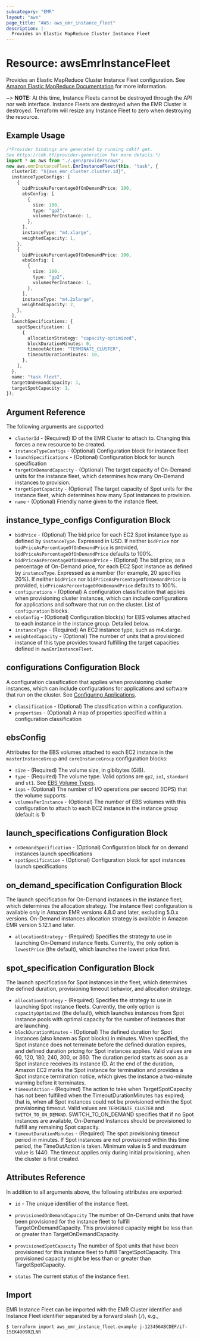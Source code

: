```yaml
---
subcategory: "EMR"
layout: "aws"
page_title: "AWS: aws_emr_instance_fleet"
description: |-
  Provides an Elastic MapReduce Cluster Instance Fleet
---
```


# Resource: awsEmrInstanceFleet

Provides an Elastic MapReduce Cluster Instance Fleet configuration.
See [Amazon Elastic MapReduce Documentation](https://aws.amazon.com/documentation/emr/) for more information.

\~> **NOTE:** At this time, Instance Fleets cannot be destroyed through the API nor
web interface. Instance Fleets are destroyed when the EMR Cluster is destroyed.
Terraform will resize any Instance Fleet to zero when destroying the resource.

## Example Usage

```typescript
/*Provider bindings are generated by running cdktf get.
See https://cdk.tf/provider-generation for more details.*/
import * as aws from "./.gen/providers/aws";
new aws.emrInstanceFleet.EmrInstanceFleet(this, "task", {
  clusterId: "${aws_emr_cluster.cluster.id}",
  instanceTypeConfigs: [
    {
      bidPriceAsPercentageOfOnDemandPrice: 100,
      ebsConfig: [
        {
          size: 100,
          type: "gp2",
          volumesPerInstance: 1,
        },
      ],
      instanceType: "m4.xlarge",
      weightedCapacity: 1,
    },
    {
      bidPriceAsPercentageOfOnDemandPrice: 100,
      ebsConfig: [
        {
          size: 100,
          type: "gp2",
          volumesPerInstance: 1,
        },
      ],
      instanceType: "m4.2xlarge",
      weightedCapacity: 2,
    },
  ],
  launchSpecifications: {
    spotSpecification: [
      {
        allocationStrategy: "capacity-optimized",
        blockDurationMinutes: 0,
        timeoutAction: "TERMINATE_CLUSTER",
        timeoutDurationMinutes: 10,
      },
    ],
  },
  name: "task fleet",
  targetOnDemandCapacity: 1,
  targetSpotCapacity: 1,
});

```

## Argument Reference

The following arguments are supported:

* `clusterId` - (Required) ID of the EMR Cluster to attach to. Changing this forces a new resource to be created.
* `instanceTypeConfigs` - (Optional) Configuration block for instance fleet
* `launchSpecifications` - (Optional) Configuration block for launch specification
* `targetOnDemandCapacity` - (Optional)  The target capacity of On-Demand units for the instance fleet, which determines how many On-Demand instances to provision.
* `targetSpotCapacity` - (Optional) The target capacity of Spot units for the instance fleet, which determines how many Spot instances to provision.
* `name` - (Optional) Friendly name given to the instance fleet.

## instance\_type\_configs Configuration Block

* `bidPrice` - (Optional) The bid price for each EC2 Spot instance type as defined by `instanceType`. Expressed in USD. If neither `bidPrice` nor `bidPriceAsPercentageOfOnDemandPrice` is provided, `bidPriceAsPercentageOfOnDemandPrice` defaults to 100%.
* `bidPriceAsPercentageOfOnDemandPrice` - (Optional) The bid price, as a percentage of On-Demand price, for each EC2 Spot instance as defined by `instanceType`. Expressed as a number (for example, 20 specifies 20%). If neither `bidPrice` nor `bidPriceAsPercentageOfOnDemandPrice` is provided, `bidPriceAsPercentageOfOnDemandPrice` defaults to 100%.
* `configurations` - (Optional) A configuration classification that applies when provisioning cluster instances, which can include configurations for applications and software that run on the cluster. List of `configuration` blocks.
* `ebsConfig` - (Optional) Configuration block(s) for EBS volumes attached to each instance in the instance group. Detailed below.
* `instanceType` - (Required) An EC2 instance type, such as m4.xlarge.
* `weightedCapacity` - (Optional) The number of units that a provisioned instance of this type provides toward fulfilling the target capacities defined in `awsEmrInstanceFleet`.

## configurations Configuration Block

A configuration classification that applies when provisioning cluster instances, which can include configurations for applications and software that run on the cluster. See [Configuring Applications](https://docs.aws.amazon.com/emr/latest/ReleaseGuide/emr-configure-apps.html).

* `classification` - (Optional) The classification within a configuration.
* `properties` - (Optional) A map of properties specified within a configuration classification

## ebsConfig

Attributes for the EBS volumes attached to each EC2 instance in the `masterInstanceGroup` and `coreInstanceGroup` configuration blocks:

* `size` - (Required) The volume size, in gibibytes (GiB).
* `type` - (Required) The volume type. Valid options are `gp2`, `io1`, `standard` and `st1`. See [EBS Volume Types](https://docs.aws.amazon.com/AWSEC2/latest/UserGuide/EBSVolumeTypes.html).
* `iops` - (Optional) The number of I/O operations per second (IOPS) that the volume supports
* `volumesPerInstance` - (Optional) The number of EBS volumes with this configuration to attach to each EC2 instance in the instance group (default is 1)

## launch\_specifications Configuration Block

* `onDemandSpecification` - (Optional) Configuration block for on demand instances launch specifications
* `spotSpecification` - (Optional) Configuration block for spot instances launch specifications

## on\_demand\_specification  Configuration Block

The launch specification for On-Demand instances in the instance fleet, which determines the allocation strategy.
The instance fleet configuration is available only in Amazon EMR versions 4.8.0 and later, excluding 5.0.x versions. On-Demand instances allocation strategy is available in Amazon EMR version 5.12.1 and later.

* `allocationStrategy` - (Required) Specifies the strategy to use in launching On-Demand instance fleets. Currently, the only option is `lowestPrice` (the default), which launches the lowest price first.

## spot\_specification  Configuration Block

The launch specification for Spot instances in the fleet, which determines the defined duration, provisioning timeout behavior, and allocation strategy.

* `allocationStrategy` - (Required) Specifies the strategy to use in launching Spot instance fleets. Currently, the only option is `capacityOptimized` (the default), which launches instances from Spot instance pools with optimal capacity for the number of instances that are launching.
* `blockDurationMinutes` - (Optional) The defined duration for Spot instances (also known as Spot blocks) in minutes. When specified, the Spot instance does not terminate before the defined duration expires, and defined duration pricing for Spot instances applies. Valid values are 60, 120, 180, 240, 300, or 360. The duration period starts as soon as a Spot instance receives its instance ID. At the end of the duration, Amazon EC2 marks the Spot instance for termination and provides a Spot instance termination notice, which gives the instance a two-minute warning before it terminates.
* `timeoutAction` - (Required) The action to take when TargetSpotCapacity has not been fulfilled when the TimeoutDurationMinutes has expired; that is, when all Spot instances could not be provisioned within the Spot provisioning timeout. Valid values are `TERMINATE_CLUSTER` and `SWITCH_TO_ON_DEMAND`. SWITCH\_TO\_ON\_DEMAND specifies that if no Spot instances are available, On-Demand Instances should be provisioned to fulfill any remaining Spot capacity.
* `timeoutDurationMinutes` - (Required) The spot provisioning timeout period in minutes. If Spot instances are not provisioned within this time period, the TimeOutAction is taken. Minimum value is 5 and maximum value is 1440. The timeout applies only during initial provisioning, when the cluster is first created.

## Attributes Reference

In addition to all arguments above, the following attributes are exported:

*   `id` - The unique identifier of the instance fleet.

*   `provisionedOnDemandCapacity` The number of On-Demand units that have been provisioned for the instance
    fleet to fulfill TargetOnDemandCapacity. This provisioned capacity might be less than or greater than TargetOnDemandCapacity.

*   `provisionedSpotCapacity` The number of Spot units that have been provisioned for this instance fleet
    to fulfill TargetSpotCapacity. This provisioned capacity might be less than or greater than TargetSpotCapacity.

*   `status` The current status of the instance fleet.

## Import

EMR Instance Fleet can be imported with the EMR Cluster identifier and Instance Fleet identifier separated by a forward slash (`/`), e.g.,

```console
$ terraform import aws_emr_instance_fleet.example j-123456ABCDEF/if-15EK4O09RZLNR
```
